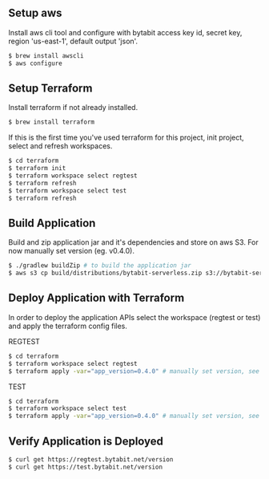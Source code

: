 
## Setup aws

Install aws cli tool and configure with bytabit access key id, secret key, region 'us-east-1', default output 'json'.

```bash
$ brew install awscli
$ aws configure
```

## Setup Terraform

Install terraform if not already installed.

```bash
$ brew install terraform
```

If this is the first time you've used terraform for this project, init project, 
select and refresh workspaces.

```bash
$ cd terraform
$ terraform init
$ terraform workspace select regtest
$ terraform refresh
$ terraform workspace select test
$ terraform refresh
```

## Build Application

Build and zip application jar and it's dependencies and store on aws S3. For now manually set version (eg. v0.4.0).

```bash
$ ./gradlew buildZip # to build the application jar 
$ aws s3 cp build/distributions/bytabit-serverless.zip s3://bytabit-serverless/v0.4.0/bytabit-serverless.zip
```

## Deploy Application with Terraform

In order to deploy the application APIs select the workspace (regtest or test) and apply the terraform config files.

REGTEST
```bash
$ cd terraform
$ terraform workspace select regtest
$ terraform apply -var="app_version=0.4.0" # manually set version, see above
```

TEST
```bash
$ cd terraform
$ terraform workspace select test
$ terraform apply -var="app_version=0.4.0" # manually set version, see above
```

## Verify Application is Deployed

```bash
$ curl get https://regtest.bytabit.net/version
$ curl get https://test.bytabit.net/version
```
